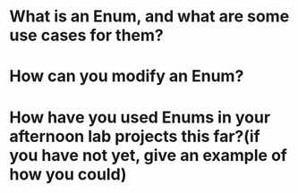 # What is an Enum, and what are some use cases for them?
>
# How can you modify an Enum?
>
# How have you used Enums in your afternoon lab projects this far?(if you have not yet, give an example of how you could)
>